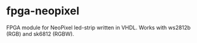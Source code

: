 # fpga-neopixel
FPGA module for NeoPixel led-strip written in VHDL. Works with ws2812b (RGB) and sk6812 (RGBW). 
